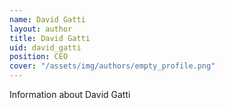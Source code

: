 ```yaml
---
name: David Gatti
layout: author
title: David Gatti
uid: david_gatti
position: CEO
cover: "/assets/img/authors/empty_profile.png"
---
```


Information about David Gatti
